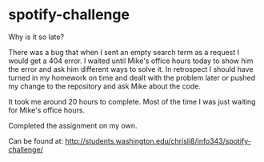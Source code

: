 # spotify-challenge

Why is it so late?

There was a bug that when I sent an empty search term as a request I would get a 404 error.
I waited until Mike's office hours today to show him the error and ask him different ways to
solve it. In retrospect I should have turned in my homework on time and dealt with the problem
later or pushed my change to the repository and ask Mike about the code.

It took me around 20 hours to complete. Most of the time I was just waiting for Mike's office
hours.

Completed the assignment on my own.


Can be found at:
http://students.washington.edu/chrisli8/info343/spotify-challenge/